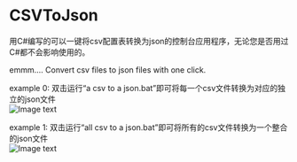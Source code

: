 # CSVToJson
用C#编写的可以一键将csv配置表转换为json的控制台应用程序，无论您是否用过C#都不会影响使用的。  

emmm.... Convert csv files to json files with one click.  

example 0: 双击运行“a csv to a json.bat”即可将每一个csv文件转换为对应的独立的json文件  
![Image text](https://raw.githubusercontent.com/xianyinlove/CSVToJson/master/CSVToJson/xyimg/a_csv_to_a_json.png)

example 1: 双击运行“all csv to a json.bat”即可将所有的csv文件转换为一个整合的json文件  
![Image text](https://raw.githubusercontent.com/xianyinlove/CSVToJson/master/CSVToJson/xyimg/all_csv_to_a_json.png)
